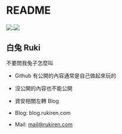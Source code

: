 # README

<a href="https://github.com/Rukiren/github-readme-stats">
  <img align="center" src="https://github-readme-stats.vercel.app/api?username=Rukiren&layout=compact&theme=vue-dark" />
</a>
<a href="https://github.com/Rukiren/convoychat">
  <img align="center" src="https://github-readme-stats.vercel.app/api/top-langs/?username=Rukiren&langs_count=3&theme=vue-dark&hide=javascript,html,css,vim_scipt" />
</a>


## 白兔 Ruki

不要問我兔子怎麼叫 
- Github 有公開的內容通常是自己做起來玩的
- 沒公開的內容也不能公開
- 資安相關左轉 Blog


- Blog: blog.rukiren.com
- Mail: mail@rukiren.com
